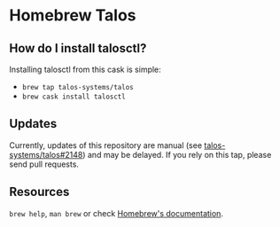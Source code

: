 # Homebrew Talos

## How do I install talosctl?

Installing talosctl from this cask is simple:

- `brew tap talos-systems/talos`
- `brew cask install talosctl`

## Updates

Currently, updates of this repository are manual
(see [talos-systems/talos#2148](https://github.com/talos-systems/talos/issues/2148)) and may be delayed.
If you rely on this tap, please send pull requests.

## Resources

`brew help`, `man brew` or check [Homebrew's documentation](https://docs.brew.sh).
